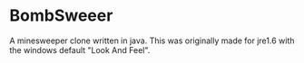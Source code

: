 # BombSweeer
A minesweeper clone written in java.
This was originally made for jre1.6 with the windows default "Look And Feel".
